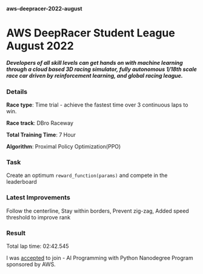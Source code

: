 #### aws-deepracer-2022-august

# **AWS DeepRacer Student League August 2022**

##### Developers of all skill levels can get hands on with machine learning through a cloud based 3D racing simulator, fully autonomous 1/18th scale race car driven by reinforcement learning, and global racing league.

### **Details**

**Race type**: Time trial - achieve the fastest time over 3 continuous laps to win.

**Race track**: DBro Raceway

**Total Training Time**: 7 Hour

**Algorithm**: Proximal Policy Optimization(PPO)

### **Task**

Create an optimum ```reward_function(params)``` and compete in the leaderboard

### **Latest Improvements**

Follow the centerline, Stay within borders, Prevent zig-zag, Added speed threshold to improve rank

### **Result**

Total lap time: 02:42.545

I was [accepted](https://github.com/n1ghtf4l1/aws-deepracer-2022-august/blob/main/AWS-Udacity-course-Sponsorship.png) to join - AI Programming with Python Nanodegree Program sponsored by AWS.
